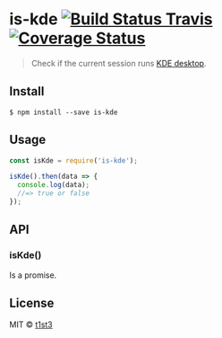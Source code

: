 # is-kde [![Build Status Travis](https://travis-ci.org/t1st3/is-kde.svg?branch=master)](https://travis-ci.org/t1st3/is-kde) [![Coverage Status](https://coveralls.io/repos/github/t1st3/is-kde/badge.svg?branch=master)](https://coveralls.io/github/t1st3/is-kde?branch=master)

> Check if the current session runs [KDE desktop](https://www.kde.org/).


## Install

```
$ npm install --save is-kde
```


## Usage

```js
const isKde = require('is-kde');

isKde().then(data => {
  console.log(data);
  //=> true or false
});
```


## API

### isKde()

Is a promise.


## License

MIT © [t1st3](http://tiste.org)
